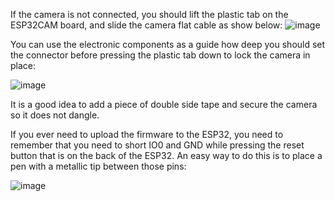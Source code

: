 If the camera is not connected, you should lift the plastic tab on the ESP32CAM board, and slide the camera flat cable as show below:
![image](https://user-images.githubusercontent.com/1091420/220083851-cf85147a-3890-43d9-a3cf-b954190847e1.png)

You can use the electronic components as a guide how deep you should set the connector before pressing the plastic tab down to lock the camera in place:

![image](https://user-images.githubusercontent.com/1091420/220084163-56ceb266-47a0-4e5b-be3f-5b908d7cd519.png)

It is a good idea to add a piece of double side tape and secure the camera so it does not dangle. 

If you ever need to upload the firmware to the ESP32, you need to remember that you need to short IO0 and GND while pressing the reset button that is on the back of the ESP32. An easy way to do this is to place a pen with a metallic tip between those pins:

![image](https://user-images.githubusercontent.com/1091420/220084674-29188dca-d82f-4003-addf-233cfe5e2c14.png)
